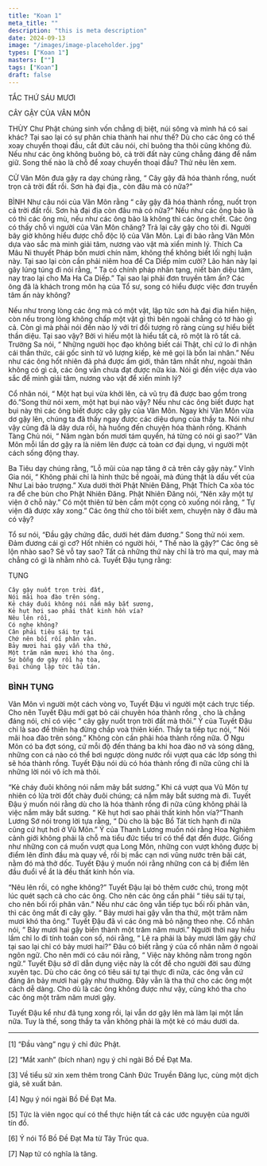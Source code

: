 ```yaml
---
title: "Koan 1"
meta_title: ""
description: "this is meta description"
date: 2024-09-13
image: "/images/image-placeholder.jpg"
types: ["Koan 1"]
masters: [""]
tags: ["Koan"]
draft: false
---
```



TẮC THỨ SÁU MƯƠI

CÂY GẬY CỦA VÂN MÔN

THÙY 
Chư Phật chúng sinh vốn chẳng dị biệt, núi sông và mình há có sai khác? Tại sao lại có sự phân chia thành hai như thế? Dù cho các ông có thể xoay chuyển thoại đầu, cắt đứt câu nói, chỉ buông tha thôi cũng không đủ. Nếu như các ông không buông bỏ, cả trời đất này cũng chẳng đáng để nắm giữ. Song thế nào là chỗ để xoay chuyển thoại đầu? Thử nêu lên xem.

CỬ 
Vân Môn đưa gậy ra dạy chúng rằng, “ Cây gậy đã hóa thành rồng, nuốt trọn cả trời đất rồi. Sơn hà đại địa., còn đâu mà có nữa?”

BÌNH
Như câu nói của Vân Môn rằng “ cây gậy đã hóa thành rồng, nuốt trọn cả trời đất rồi. Sơn hà đại địa còn đâu mà có nữa?” Nếu như các ông bảo là có thì các ông mù, nếu như các ông bảo là không thì các ông chết. Các ông có thấy chỗ vì người của Vân Môn chăng? Trả lại cây gậy cho tôi đi. Người bây giờ không hiểu được chỗ độc lộ của Vân Môn. Lại đi bảo rằng Vân Môn dựa vào sắc mà minh giải tâm, nương vào vật mà xiển minh lý. Thích Ca Mâu Ni thuyết Pháp bốn mươi chín năm, không thể không biết lối nghị luận này. Tại sao lại còn cần phải niêm hoa để Ca Diếp mỉm cười? Lão hán này lại gây lúng túng đi nói rằng, “ Ta có chính pháp nhãn tạng, niết bàn diệu tâm, nay trao lại cho Ma Ha Ca Diếp.” Tại sao lại phải đơn truyền tâm ấn? Các ông đã là khách trong môn hạ của Tổ sư, song có hiểu được việc đơn truyền tâm ấn này không?

Nếu như trong lòng các ông mà có một vật, lập tức sơn hà đại địa hiển hiện, còn nếu trong lòng không chấp một vật gì thì bên ngoài chẳng có tơ hào gì cả. Còn gì mà phải nói đến nào lý với trí đối tượng rõ ràng cùng sự hiểu biết thần diệu. Tại sao vậy? Bởi vì hiểu một là hiểu tất cả, rõ một là rõ tất cả. Trường Sa nói, “ Những người học đạo không biết cái Thật, chỉ cứ lo đi nhận cái thần thức, cái gốc sinh tử vô lượng kiếp, kẻ mê gọi là bổn lai nhân.” Nếu như các ông hốt nhiên đả phá được ấm giới, thân tâm nhất như, ngoài thân không có gì cả, các ông vẫn chưa đạt được nữa kia. Nói gì đến việc dựa vào sắc để minh giải tâm, nương vào vật để xiển minh lý?

Cổ nhân nói, “ Một hạt bụi vừa khởi lên, cả vũ trụ đã được bao gồm trong đó.”Song thử nói xem, một hạt bụi nào vậy? Nếu như các ông biết được hạt bụi này thì các ông biết được cây gậy của Vân Môn. Ngay khi Vân Môn vừa dơ gậy lên, chúng ta đã thấy ngay được các diệu dụng của thầy ta. Nói như vậy cũng đã là dây dưa rồi, hà huống đến chuyện hóa thành rồng. Khánh Tàng Chủ nói, “ Năm ngàn bốn mươi tám quyển, há từng có nói gì sao?” Vân Môn mỗi lần dơ gậy ra là niêm lên được cả toàn cơ đại dụng, vì người một cách sống động thay.

Ba Tiêu dạy chúng rằng, “Lỗ mũi của nạp tăng ở cả trên cây gậy này.” Vĩnh Gia nói, “ Không phải chỉ là hình thức bề ngoài, mà đúng thật là dấu vết của Như Lai bảo trượng.” Xưa dưới thời Phật Nhiên Đăng, Phật Thích Ca xõa tóc ra để che bùn cho Phật Nhiên Đăng. Phật Nhiên Đăng nói, “Nên xây một tự viện ở chỗ này.” Có một thiên tử bèn cắm một cọng cỏ xuống nói rằng, “ Tự viện đã được xây xong.” Các ông thử cho tôi biết xem, chuyện này ở đâu mà có vậy?

Tổ sư nói, “Đầu gậy chứng đắc, dưới hét đảm đương.” Song thử nói xem. Đảm đương cái gì cơ? Hốt nhiên có người hỏi, “ Thế nào là gậy?” Các ông sẽ lộn nhào sao? Sẽ vỗ tay sao? Tất cả những thứ này chỉ là trò ma quỉ, may mà chẳng có gì là nhằm nhò cả. Tuyết Đậu tụng rằng:

TỤNG
```
Cây gậy nuốt trọn trời đất,
Nói mãi hoa đào trên sóng.
Kẻ cháy đuôi không nói nắm mây bắt sương,
Kẻ hụt hơi sao phải thất kinh hồn vía?
Nêu lên rồi,
Có nghe không?
Cân phải tiêu sái tự tại
Chớ nên bối rối phân vân.
Bảy mươi hai gậy vẫn tha thứ,
Một trăm năm mươi khó tha ông.
Sư bỗng dơ gậy rồi hạ tòa,
Đại chúng lập tức tẩu tán.
```
### BÌNH TỤNG
Vân Môn vì người một cách vòng vo, Tuyết Đậu vì người một cách trực tiếp. Cho nên Tuyết Đậu mới gạt bỏ cái chuyên hóa thành rồng , cho là chẳng đáng nói, chỉ có việc “ cây gậy nuốt trọn trời đất mà thôi.” Ý của Tuyết Đậu chỉ là sao để thiên hạ đừng chấp voà thiên kiến. Thầy ta tiếp tục nói, “ Nói mãi hoa đào trên sóng.” Không còn cần phải hóa thành rồng nữa. Ở Ngu Môn có ba đợt sóng, cứ mỗi độ đến tháng ba khi hoa đào nở và sóng dâng, những con cá nào có thể bơi ngược dòng nước rồi vượt qua các lớp sóng thì sẽ hóa thành rồng. Tuyết Đậu nói dù có hóa thành rồng đi nữa cũng chỉ là những lời nói vô ích mà thôi.

“Kẻ cháy đuôi không nói nắm mây bắt sương.” Khi cá vượt qua Vũ Môn tự nhiên có lửa trời đốt chày đuôi chúng; cá nắm mây bắt sương mà đi. Tuyết Đậu ý muốn nói rằng dù cho là hóa thành rồng đi nữa cũng không phải là việc nắm mây bắt sương. “ Kẻ hụt hơi sao phải thất kinh hồn vía?”Thanh Lương Sớ nói trong lời tựa rằng, “ Dù cho là bậc Bồ Tát tích hạnh đi nữa cũng cứ hụt hơi ở Vũ Môn.” Ý của Thanh Lương muốn nói rằng Hoa Nghiêm cảnh giới không phải là chỗ mà tiểu đức tiểu trí có thể đạt đến được. Giống như những con cá muốn vượt qua Long Môn, những con vượt không được bị điểm lên đỉnh đầu mà quay về, rồi bị mắc cạn nơi vũng nước trên bãi cát, nằm đó mà thở dốc. Tuyết Đậu ý muốn nói rằng những con cá bị điểm lên đầu đuổi về ắt là đều thất kinh hồn vía.

“Nêu lên rồi, có nghe không?” Tuyết Đậu lại bỏ thêm cước chú, trong một lúc quét sạch cả cho các ông. Cho nên các ông cần phải “ tiêu sái tự tại, cho nên bối rối phân vân.” Nếu như các ông vẫn tiếp tục bối rối phân vân, thì các ông mất đi cây gậy. “ Bảy mươi hai gậy vẫn tha thứ, một trăm năm mươi khó tha ông.” Tuyết Đậu đã vì các ông mà bỏ nặng theo nhẹ. Cổ nhân nói, “ Bảy mươi hai gậy biến thành một trăm năm mươi.” Người thời nay hiểu lầm chỉ lo đi tính toán con số, nói rằng, “ Lẽ ra phải là bảy mươi lăm gậy chứ tại sao lại chỉ có bảy mươi hai?” Đâu có biết rằng ý của cổ nhân nằm ở ngoài ngôn ngữ. Cho nên mới có câu nói rằng, “ Việc này không nằm trong ngôn ngữ.” Tuyết Đậu sở dĩ dẫn dụng việc này là cốt để cho người đời sau đừng xuyên tạc. Dù cho các ông có tiêu sái tự tại thực đi nữa, các ông vẫn cứ đáng ăn bảy mươi hai gậy như thường. Đây vẫn là tha thứ cho các ông một cách dễ dàng. Cho dù là các ông không được như vậy, cũng khó tha cho các ông một trăm năm mươi gậy.

Tuyết Đậu kể như đã tụng xong rồi, lại vẫn dơ gậy lên mà làm lại một lần nữa. Tuy là thế, song thầy ta vẫn không phải là một kẻ có máu dưới da.


***

[1] “Đầu vàng” ngụ ý chỉ đức Phật.

[2] “Mắt xanh” (bích nhan) ngụ ý chỉ ngài Bồ Đề Đạt Ma.

[3] Về tiểu sử xin xem thêm trong Cảnh Đức Truyền Đăng lục, cùng một dịch giả, sẽ xuất bản.

[4] Ngụ ý nói ngài Bồ Đề Đạt Ma.

[5] Tức là viên ngọc quí có thể thực hiện tất cả các ước nguyện của người tín đồ.

[6] Ý nói Tổ Bồ Đề Đạt Ma từ Tây Trúc qua.

[7] Nạp tử có nghĩa là tăng.
